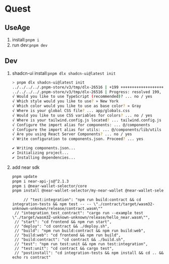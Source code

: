 # Quest





## UseAge
1. install:`pnpm i`
2. run dev:`pnpm dev`


## Dev
1. shadcn-ui install:`pnpm dlx shadcn-ui@latest init`
    ```bash
    > pnpm dlx shadcn-ui@latest init
    ../../../../.pnpm-store/v3/tmp/dlx-26516 | +199 ++++++++++++++++++++
    ../../../../.pnpm-store/v3/tmp/dlx-26516 | Progress: resolved 199, reused 199, downloaded 0, added 199, done
    √ Would you like to use TypeScript (recommended)? ... no / yes
    √ Which style would you like to use? » New York
    √ Which color would you like to use as base color? » Gray
    √ Where is your global CSS file? ... app/globals.css
    √ Would you like to use CSS variables for colors? ... no / yes
    √ Where is your tailwind.config.js located? ... tailwind.config.js
    √ Configure the import alias for components: ... @/components
    √ Configure the import alias for utils: ... @/components/lib/utils
    √ Are you using React Server Components? ... no / yes
    √ Write configuration to components.json. Proceed? ... yes
    
    ✔ Writing components.json...
    ✔ Initializing project...
    ✔ Installing dependencies...
    ```
2. add near sdk
    ```bash
    pnpm update
    pnpm i near-api-js@^2.1.3
    pnpm i @near-wallet-selector/core
    pnpm install @near-wallet-selector/my-near-wallet @near-wallet-selector/here-wallet @near-wallet-selector/modal-ui
    ```



            // "test:integration": "npm run build:contract && cd integration-tests && npm test -- -- \"./contract/target/wasm32-unknown-unknown/release/contract.wasm\""
        // "integration_test_contract": "cargo run --example test \"./target/wasm32-unknown-unknown/release/hello_near.wasm\"",
        // "start": "cd frontend && npm run start",
        // "deploy": "cd contract && ./deploy.sh",
        // "build": "npm run build:contract && npm run build:web",
        // "build:web": "cd frontend && npm run build",
        // "build:contract": "cd contract && ./build.sh",
        // "test": "npm run test:unit && npm run test:integration",
        // "test:unit": "cd contract && cargo test",
        // "postinstall": "cd integration-tests && npm install && cd .. && echo rs contract"